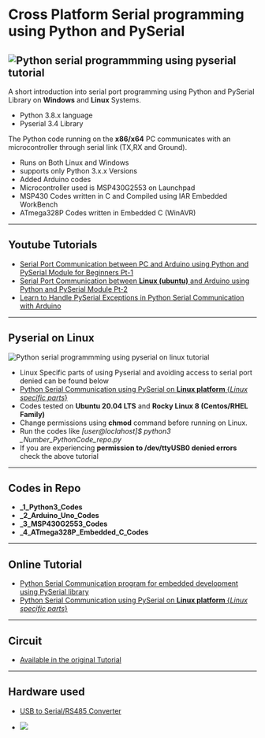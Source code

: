 # Cross Platform Serial programming using Python and PySerial


![Python serial programmming using pyserial tutorial](https://www.xanthium.in/sites/default/files/site-images/serial-prog-python/serial-port-programming-python-pyserial.jpg)
-----------------------------------------------------------------------------------------------------------------------------------------

A short introduction into serial port programming using Python and PySerial Library on **Windows** and **Linux** Systems.

- Python 3.8.x language 
- Pyserial 3.4 Library

The Python code running on the **x86/x64** PC communicates with an microcontroller through serial link (TX,RX and Ground). 

- Runs on Both Linux and Windows
- supports only Python 3.x.x Versions
- Added Arduino codes
- Microcontroller used is MSP430G2553 on Launchpad
- MSP430 Codes written in C and Compiled using IAR Embedded WorkBench
- ATmega328P Codes written in Embedded C (WinAVR)

---------------------------------------------------------------------------------------------------------------------------------------
## Youtube Tutorials

- [Serial Port Communication between PC and Arduino using Python and PySerial Module for Beginners Pt-1](https://www.youtube.com/watch?v=tbrOlIoyRh4)
- [Serial Port Communication between **Linux (ubuntu)** and Arduino using Python and PySerial Module Pt-2](https://www.youtube.com/watch?v=aV14zGqkLN0)
- [Learn to Handle PySerial Exceptions in Python Serial Communication with Arduino](https://www.youtube.com/watch?v=RB-t55DTSoE)

---------------------------------------------------------------------------------------------------------------------------------------
## Pyserial on Linux

![Python serial programmming using pyserial on linux tutorial](https://www.xanthium.in/sites/default/files/site-images/serial-prog-python/python-serial-programming-tutorial-banner.jpg)

- Linux Specific parts of using Pyserial and avoiding access to serial port denied can be found below
- [Python Serial Communication using PySerial on **Linux platform** {*Linux specific parts*}](https://www.xanthium.in/linux-serial-port-programming-using-python-pyserial-and-arduino-avr-pic-microcontroller)
- Codes tested on **Ubuntu 20.04 LTS** and **Rocky Linux 8 (Centos/RHEL Family)**
- Change permissions using **chmod** command before running on Linux.
- Run the codes like *[user@loclahost]$ python3 _Number_PythonCode_repo.py*
- If you are experiencing **permission to /dev/ttyUSB0 denied errors** check the above tutorial
---------------------------------------------------------------------------------------------------------------------------------------

## Codes in Repo 

- **_1_Python3_Codes** 
- **_2_Arduino_Uno_Codes**
- **_3_MSP430G2553_Codes**
- **_4_ATmega328P_Embedded_C_Codes**

--------------------------------------------------------------------------------------------------------------------------------------

## Online Tutorial

- [Python Serial Communication program for embedded development using PySerial library](https://www.xanthium.in/Cross-Platform-serial-communication-using-Python-and-PySerial)
- [Python Serial Communication using PySerial on **Linux platform** {*Linux specific parts*}](https://www.xanthium.in/linux-serial-port-programming-using-python-pyserial-and-arduino-avr-pic-microcontroller)

---------------------------------------------------------------------------------------------------------------------------------------

## Circuit 

- <a href ="http://www.xanthium.in/Cross-Platform-serial-communication-using-Python-and-PySerial">Available  in the original Tutorial</a>

-------------------------------------------------------------------------------------------------------------------------------------

## Hardware used 


- [USB to Serial/RS485 Converter](https://www.xanthium.in/USB-to-Serial-RS232-RS485-Converter)

- <img src ="https://www.xanthium.in/sites/default/files/site-images/usb2serial-converter/USB-to-serial-rs232-rs485-converter-data-sheet.png"/>
  

